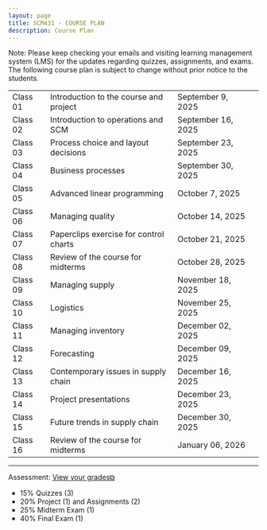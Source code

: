 ```yaml
---
layout: page
title: SCM431 - COURSE PLAN
description: Course Plan
---
```

Note: Please keep checking your emails and visiting learning management system (LMS) for the updates regarding quizzes, assignments, and exams. The following course plan is subject to change without prior notice to the students.
<table>
  <tr>
    <td>Class 01</td>
    <td>Introduction to the course and project</td>
    <td>September 9, 2025</td>
  </tr>
  <tr>
    <td>Class 02</td>
    <td>Introduction to operations and SCM</td>
    <td>September 16, 2025</td>
    <td></td>
  </tr>
  <tr>
    <td>Class 03</td>
    <td>Process choice and layout decisions </td>
    <td>September 23, 2025</td>
  </tr>
  <tr>
    <td>Class 04</td>
    <td>Business processes</td>
    <td>September 30, 2025 	</td>
  </tr>
  <tr>
    <td>Class 05</td>
    <td>Advanced linear programming</td>
    <td>October 7, 2025</td>
    <td></td>
  </tr>
  <tr>
    <td>Class 06</td>
    <td>Managing quality</td>
    <td>October 14, 2025</td>
  </tr>
  <tr>
    <td>Class 07</td>
    <td>Paperclips exercise for control charts</td>
    <td>October 21, 2025</td>
  </tr>
  <tr>
    <td>Class 08</td>
    <td>Review of the course for midterms</td>
    <td>October 28, 2025</td>
  </tr>
  <tr>
    <td>Class 09</td>
    <td>Managing supply</td>
    <td>November 18, 2025</td>
  </tr>
  <tr>
    <td>Class 10</td>
    <td>Logistics</td>
    <td>November 25, 2025</td>
  </tr>
  <tr>
    <td>Class 11</td>
    <td>Managing inventory</td>
    <td>December 02, 2025</td>
  </tr>
  <tr>
    <td>Class 12</td>
    <td>Forecasting</td>
    <td>December 09, 2025</td>
  </tr>
  <tr>
    <td>Class 13</td>
    <td>Contemporary issues in supply chain</td>
    <td>December 16, 2025</td>
  </tr>
  <tr>
    <td>Class 14</td>
    <td>Project presentations</td>
    <td>December 23, 2025</td>
  </tr>
  <tr>
    <td>Class 15</td>
    <td>Future trends in supply chain</td>
    <td>December 30, 2025</td>
  </tr>
  <tr>
    <td>Class 16</td>
    <td>Review of the course for midterms</td>
    <td>January 06, 2026</td>
  </tr>
</table>

<hr class="solid">

Assessment: <a href="https://drive.google.com/file/d/1YWr3qShbdJbqh1If-Z6Xn-qx8c_8h6Cl)" target="_blank" rel="noopener noreferrer">View your grades&#x29c9;</a>
  <ul style="list-style-type:square;">
   <li>15% Quizzes (3)</li>
   <li>20% Project (1) and Assignments (2)</li>
   <li>25% Midterm Exam (1)</li>
   <li>40% Final Exam (1)</li>
  </ul>
